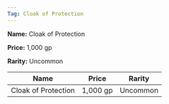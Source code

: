 ```yaml
---
Tag: Cloak of Protection
---
```


**Name:** Cloak of Protection

**Price:** 1,000 gp

**Rarity:** Uncommon

| Name     | Price     | Rarity     |
| -------- | --------- | ---------- |
| Cloak of Protection | 1,000 gp | Uncommon |
